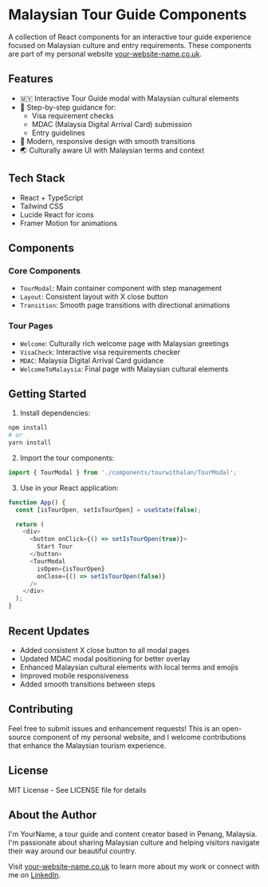 # Malaysian Tour Guide Components

A collection of React components for an interactive tour guide experience focused on Malaysian culture and entry requirements. These components are part of my personal website [your-website-name.co.uk](https://your-website-name.co.uk).

## Features

- 🇲🇾 Interactive Tour Guide modal with Malaysian cultural elements
- 🎯 Step-by-step guidance for:
  - Visa requirement checks
  - MDAC (Malaysia Digital Arrival Card) submission
  - Entry guidelines
- 💫 Modern, responsive design with smooth transitions
- 🌏 Culturally aware UI with Malaysian terms and context

## Tech Stack

- React + TypeScript
- Tailwind CSS
- Lucide React for icons
- Framer Motion for animations

## Components

### Core Components
- `TourModal`: Main container component with step management
- `Layout`: Consistent layout with X close button
- `Transition`: Smooth page transitions with directional animations

### Tour Pages
- `Welcome`: Culturally rich welcome page with Malaysian greetings
- `VisaCheck`: Interactive visa requirements checker
- `MDAC`: Malaysia Digital Arrival Card guidance
- `WelcomeToMalaysia`: Final page with Malaysian cultural elements

## Getting Started

1. Install dependencies:
```bash
npm install
# or
yarn install
```

2. Import the tour components:
```typescript
import { TourModal } from './components/tourwithalan/TourModal';
```

3. Use in your React application:
```typescript
function App() {
  const [isTourOpen, setIsTourOpen] = useState(false);

  return (
    <div>
      <button onClick={() => setIsTourOpen(true)}>
        Start Tour
      </button>
      <TourModal 
        isOpen={isTourOpen} 
        onClose={() => setIsTourOpen(false)} 
      />
    </div>
  );
}
```

## Recent Updates

- Added consistent X close button to all modal pages
- Updated MDAC modal positioning for better overlay
- Enhanced Malaysian cultural elements with local terms and emojis
- Improved mobile responsiveness
- Added smooth transitions between steps

## Contributing

Feel free to submit issues and enhancement requests! This is an open-source component of my personal website, and I welcome contributions that enhance the Malaysian tourism experience.

## License

MIT License - See LICENSE file for details

## About the Author

I'm YourName, a tour guide and content creator based in Penang, Malaysia. I'm passionate about sharing Malaysian culture and helping visitors navigate their way around our beautiful country.

Visit [your-website-name.co.uk](https://your-website-name.co.uk) to learn more about my work or connect with me on [LinkedIn](https://www.linkedin.com/in/hithereiamYourName).

